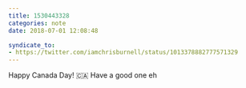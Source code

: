 ```yaml
---
title: 1530443328
categories: note
date: 2018-07-01 12:08:48

syndicate_to:
- https://twitter.com/iamchrisburnell/status/1013378882777571329
---
```


Happy Canada Day! 🇨🇦 Have a good one eh
